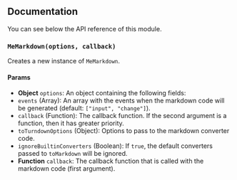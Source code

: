 ## Documentation

You can see below the API reference of this module.

### `MeMarkdown(options, callback)`
Creates a new instance of `MeMarkdown`.

#### Params

- **Object** `options`: An object containing the following fields:
 - `events` (Array): An array with the events when the markdown code will be generated (default: `["input", "change"]`).
 - `callback` (Function): The callback function. If the second argument is a function, then it has greater priority.
 - `toTurndownOptions` (Object): Options to pass to the markdown converter code.
 - `ignoreBuiltinConverters` (Boolean): If `true`, the default converters passed to `toMarkdown` will be ignored.
- **Function** `callback`: The callback function that is called with the markdown code (first argument).

